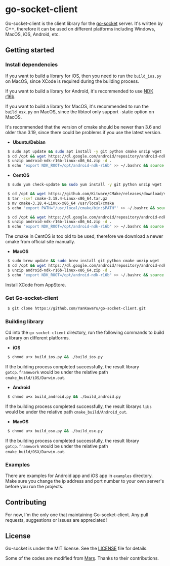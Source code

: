 # go-socket-client
Go-socket-client is the client library for the [go-socket](https://github.com/YanKawaYu/go-socket) server. It's written by C++, therefore it can be used on different platforms including Windows, MacOS, iOS, Android, etc.

## Getting started

### Install dependencies

If you want to build a library for iOS, then you need to run the `build_ios.py` on MacOS, since XCode is required during the building process.

If you want to build a library for Android, it's recommended to use [NDK r16b](https://dl.google.com/android/repository/android-ndk-r16b-linux-x86_64.zip).

If you want to build a library for MacOS, it's recommended to run the `build_osx.py` on MacOS, since the libtool only support -static option on MacOS.

It's recommended that the version of cmake should be newer than 3.6 and older than 3.19, since there could be problems if you use the latest version.

- **Ubuntu/Debian**

```bash
 $ sudo apt update && sudo apt install -y git python cmake unzip wget
 $ cd /opt && wget https://dl.google.com/android/repository/android-ndk-r16b-linux-x86_64.zip
 $ unzip android-ndk-r16b-linux-x86_64.zip -d .
 $ echo "export NDK_ROOT=/opt/android-ndk-r16b" >> ~/.bashrc && source ~/.bashrc
```

- **CentOS**

```bash
 $ sudo yum check-update && sudo yum install -y git python unzip wget

 $ cd /opt && wget https://github.com/Kitware/CMake/releases/download/v3.18.4/cmake-3.18.4-Linux-x86_64.tar.gz
 $ tar -zxvf cmake-3.18.4-Linux-x86_64.tar.gz
 $ mv cmake-3.18.4-Linux-x86_64 /usr/local/cmake
 $ echo 'export PATH="/usr/local/cmake/bin:$PATH"' >> ~/.bashrc && source ~/.bashrc

 $ cd /opt && wget https://dl.google.com/android/repository/android-ndk-r16b-linux-x86_64.zip
 $ unzip android-ndk-r16b-linux-x86_64.zip -d .
 $ echo "export NDK_ROOT=/opt/android-ndk-r16b" >> ~/.bashrc && source ~/.bashrc
```

The cmake in CentOS is too old to be used, therefore we download a newer cmake from official site manually.

- **MacOS**

```bash
 $ sudo brew update && sudo brew install git python cmake unzip wget
 $ cd /opt && wget https://dl.google.com/android/repository/android-ndk-r16b-linux-x86_64.zip
 $ unzip android-ndk-r16b-linux-x86_64.zip -d .
 $ echo "export NDK_ROOT=/opt/android-ndk-r16b" >> ~/.bashrc && source ~/.bashrc
```

Install XCode from AppStore.

### Get Go-socket-client

```bash
 $ git clone https://github.com/YanKawaYu/go-socket-client.git
```

### Building library

Cd into the `go-socket-client` directory, run the following commands to build a library on different platforms.

- **iOS**
```bash
 $ chmod u+x build_ios.py && ./build_ios.py
```
If the building process completed successfully, the result library `gotcp.framework` would be under the relative path `cmake_build/iOS/Darwin.out`.

- **Android**
```bash
 $ chmod u+x build_android.py && ./build_android.py
```
If the building process completed successfully, the result librarys `libs` would be under the relative path `cmake_build/Android_out`.

- **MacOS**
```bash
 $ chmod u+x build_osx.py && ./build_osx.py
```
If the building process completed successfully, the result library `gotcp.framework` would be under the relative path `cmake_build/OSX/Darwin.out`.

### Examples

There are examples for Android app and iOS app in `examples` directory. Make sure you change the ip address and port number to your own server's before you run the projects.

## Contributing

For now, I'm the only one that maintaining Go-socket-client. Any pull requests, suggestions or issues are appreciated!

## License

Go-socket is under the MIT license. See the [LICENSE](/LICENSE) file for details.

Some of the codes are modified from [Mars](https://github.com/Tencent/mars). Thanks to their contributions.
